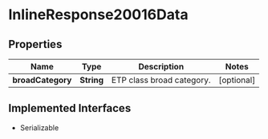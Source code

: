 

# InlineResponse20016Data


## Properties

Name | Type | Description | Notes
------------ | ------------- | ------------- | -------------
**broadCategory** | **String** | ETP class broad category. |  [optional]


## Implemented Interfaces

* Serializable



